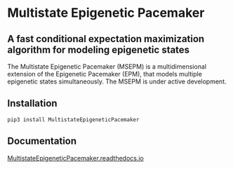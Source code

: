 # Multistate Epigenetic Pacemaker

## A fast conditional expectation maximization algorithm for modeling epigenetic states

The Multistate Epigenetic Pacemaker (MSEPM) is a multidimensional extension of the Epigenetic Pacemaker (EPM), that models 
multiple epigenetic states simultaneously. The MSEPM is under active development. 

## Installation

```shell
pip3 install MultistateEpigeneticPacemaker
``` 

## Documentation

[MultistateEpigeneticPacemaker.readthedocs.io](https://multistateepigeneticpacemaker.readthedocs.io/en/latest/)

